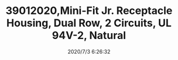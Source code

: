 ﻿---
layout: post 
title: 39012020,Mini-Fit Jr. Receptacle Housing, Dual Row, 2 Circuits, UL 94V-2, Natural
tags: 5557
categories: housing-terminal
overview: Mini-Fit Jr. Receptacle Housing, Dual Row, 2 Circuits, UL 94V-2, Natural
series: 5557
part_number: 39012020
thumb_img: static/202007/412-thumb-20200703142727.jpg
small_img: static/202007/412-20200703142727.jpg
date: 2020/7/3 6:26:32
---



